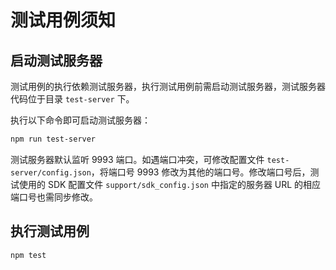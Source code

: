 # 测试用例须知

## 启动测试服务器

测试用例的执行依赖测试服务器，执行测试用例前需启动测试服务器，测试服务器代码位于目录 `test-server` 下。

执行以下命令即可启动测试服务器：

```sh
npm run test-server
```

测试服务器默认监听 9993 端口。如遇端口冲突，可修改配置文件 `test-server/config.json`，将端口号 9993 修改为其他的端口号。修改端口号后，测试使用的 SDK 配置文件 `support/sdk_config.json` 中指定的服务器 URL 的相应端口号也需同步修改。

## 执行测试用例

```sh
npm test
```